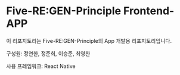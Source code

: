 # Five-RE:GEN-Principle Frontend-APP
이 리포지토리는 Five-RE:GEN-Principle의 App 개발용 리포지토리입니다.

구성원: 정연한, 정준희, 이승준, 최영찬

사용 프레임워크: React Native